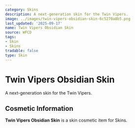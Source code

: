 ```yaml
---
category: Skins
description: A next-generation skin for the Twin Vipers.
image: ../images/twin-vipers-obsidian-skin-6c5270a8b5.png
last_updated: '2025-09-17'
name: Twin Vipers Obsidian Skin
source: WFCD
tags:
- Skin
- Skins
tradable: false
type: Skin
---
```


# Twin Vipers Obsidian Skin

A next-generation skin for the Twin Vipers.

## Cosmetic Information

**Twin Vipers Obsidian Skin** is a skin cosmetic item for Skins.

